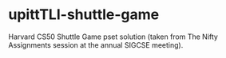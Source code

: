 upittTLI-shuttle-game
=====================

Harvard CS50 Shuttle Game pset solution (taken from The Nifty Assignments session at the annual SIGCSE meeting).
